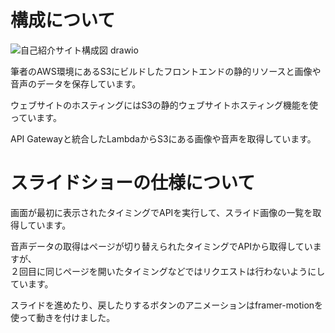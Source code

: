 # 構成について

![自己紹介サイト構成図 drawio](https://github.com/user-attachments/assets/b0c68ab0-f0b3-43e3-961e-db4e730f97f4)

筆者のAWS環境にあるS3にビルドしたフロントエンドの静的リソースと画像や音声のデータを保存しています。

ウェブサイトのホスティングにはS3の静的ウェブサイトホスティング機能を使っています。

API Gatewayと統合したLambdaからS3にある画像や音声を取得しています。

# スライドショーの仕様について

画面が最初に表示されたタイミングでAPIを実行して、スライド画像の一覧を取得しています。

音声データの取得はページが切り替えられたタイミングでAPIから取得していますが、<br>
２回目に同じページを開いたタイミングなどではリクエストは行わないようにしています。

スライドを進めたり、戻したりするボタンのアニメーションはframer-motionを使って動きを付けました。
